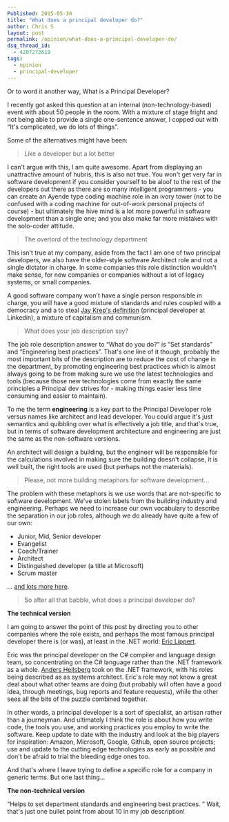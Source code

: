 ```yaml
---
Published: 2015-05-30
title: "What does a principal developer do?"
author: Chris S
layout: post
permalink: /opinion/what-does-a-principal-developer-do/
dsq_thread_id:
  - 4207272619
tags:
  - opinion
  - principal-developer
---
```

Or to word it another way, What is a Principal Developer?

I recently got asked this question at an internal (non-technology-based) event with about 50 people in the room. With a mixture of stage fright and not being able to provide a single one-sentence answer, I copped out with &#8220;It's complicated, we do lots of things&#8221;.

Some of the alternatives might have been:

> Like a developer but a lot better

I can't argue with this, I am quite awesome. Apart from displaying an unattractive amount of hubris, this is also not true. You won't get very far in software development if you consider yourself to be aloof to the rest of the developers out there as there are so many intelligent programmers - you can create an Ayende type coding machine role in an ivory tower (not to be confused with a coding machine for out-of-work personal projects of course) - but ultimately the hive mind is a lot more powerful in software development than a single one; and you also make far more mistakes with the solo-coder attitude.

<!--more-->

> The overlord of the technology department

This isn't true at my company, aside from the fact I am one of two principal developers, we also have the older-style software Architect role and not a single dictator in charge. In some companies this role distinction wouldn't make sense, for new companies or companies without a lot of legacy systems, or small companies.

A good software company won't have a single person responsible in charge, you will have a good mixture of standards and rules coupled with a democracy and a to steal <a href="http://www.infoq.com/presentations/linkedin-architecture-stack" target="_blank">Jay Krep's definition</a> (principal developer at Linkedin), a mixture of capitalism and communism.

> What does your job description say?

The job role description answer to &#8220;What do you do?&#8221; is &#8220;Set standards&#8221; and &#8220;Engineering best practices&#8221;. That's one line of it though, probably the most important bits of the description are to reduce the cost of change in the department, by promoting engineering best practices which is almost always going to be from making sure we use the latest technologies and tools (because those new technologies come from exactly the same principles a Principal dev strives for - making things easier less time consuming and easier to maintain).

To me the term **engineering** is a key part to the Principal Developer role versus names like architect and lead developer. You could argue it's just semantics and quibbling over what is effectively a job title, and that's true, but in terms of software development architecture and engineering are just the same as the non-software versions.

An architect will design a building, but the engineer will be responsible for the calculations involved in making sure the building doesn't collapse, it is well built, the right tools are used (but perhaps not the materials).

> Please, not more building metaphors for software development&#8230;

The problem with these metaphors is we use words that are not-specific to software development. We've stolen labels from the building industry and engineering. Perhaps we need to increase our own vocabulary to describe the separation in our job roles, although we do already have quite a few of our own:

  * Junior, Mid, Senior developer
  * Evangelist
  * Coach/Trainer
  * Architect
  * Distinguished developer (a title at Microsoft)
  * Scrum master

&#8230; <a href="http://programmers.stackexchange.com/questions/117179/what-is-the-job-title-hierarchy-amongst-software-engineers" target="_blank">and lots more here</a>.

> So after all that babble, what does a principal developer do?

**The technical version**

I am going to answer the point of this post by directing you to other companies where the role exists, and perhaps the most famous principal developer there is (or was), at least in the .NET world: <a href="http://ericlippert.com/2015/05/27/ask-me-anything/" target="_blank">Eric Lippert</a>.

Eric was the principal developer on the C# compiler and language design team, so concentrating on the C# language rather than the .NET framework as a whole. <a href="http://en.wikipedia.org/wiki/Anders_Hejlsberg" target="_blank">Anders Hejlsberg</a> took on the .NET framework, with his roles being described as as systems architect. Eric's role may not know a great deal about what other teams are doing (but probably will often have a good idea, through meetings, bug reports and feature requests), while the other sees all the bits of the puzzle combined together.

In other words, a principal developer is a sort of specialist, an artisan rather than a journeyman. And ultimately I think the role is about how you write code, the tools you use, and working practices you employ to write the software. Keep update to date with the industry and look at the big players for inspiration: Amazon, Microsoft, Google, Github, open source projects; use and update to the cutting edge technologies as early as possible and don't be afraid to trial the bleeding edge ones too.

And that's where I leave trying to define a specific role for a company in generic terms. But one last thing&#8230;

**The non-technical version**

&#8220;Helps to set department standards and engineering best practices. &#8221; Wait, that's just one bullet point from about 10 in my job description!